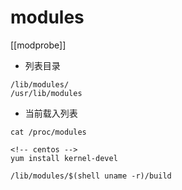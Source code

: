 # modules
[[modprobe]]

- 列表目录
```shell
/lib/modules/
/usr/lib/modules
```

- 当前载入列表
```shell
cat /proc/modules
```

```shell
<!-- centos -->
yum install kernel-devel

/lib/modules/$(shell uname -r)/build
```


